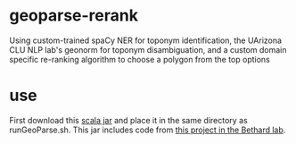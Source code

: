 # geoparse-rerank
Using custom-trained spaCy NER for toponym identification, the UArizona CLU NLP lab's geonorm for toponym disambiguation, and a custom domain specific re-ranking algorithm to choose a polygon from the top options

# use
First download this [scala jar](https://arizona.box.com/s/yqjn0999casxdo3m0b63szwbhlgg5pr6) and place it in the same directory as runGeoParse.sh. This jar includes code from [this project in the Bethard lab](https://github.com/clulab/geonorm).
